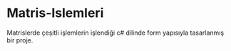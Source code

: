 # Matris-Islemleri
Matrislerde çeşitli işlemlerin işlendiği c# dilinde form yapısıyla tasarlanmış bir proje.
